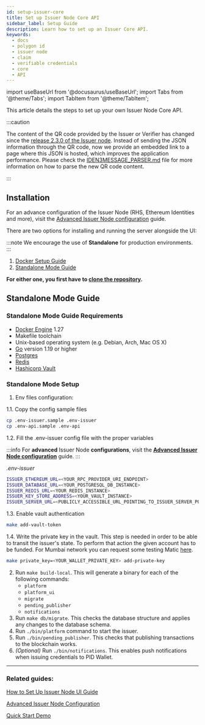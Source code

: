 ```yaml
---
id: setup-issuer-core
title: Set up Issuer Node Core API 
sidebar_label: Setup Guide
description: Learn how to set up an Issuer Core API.
keywords: 
  - docs
  - polygon id
  - issuer node
  - claim
  - verifiable credentials
  - core
  - API
---
```


import useBaseUrl from '@docusaurus/useBaseUrl';
import Tabs from '@theme/Tabs';
import TabItem from '@theme/TabItem';

This article details the steps to set up your own Issuer Node Core API.

:::caution

The content of the QR code provided by the Issuer or Verifier has changed since the <ins>[release 2.3.0 of the Issuer node](https://github.com/0xPolygonID/issuer-node/releases/tag/v2.3.0)</ins>. Instead of sending the JSON information through the QR code, now we provide an embedded link to a page where this JSON is hosted, which improves the application performance.  Please check the <ins>[IDEN3MESSAGE_PARSER.md](https://github.com/0xPolygonID/polygonid-flutter-sdk/blob/fix/rev-status/IDEN3MESSAGE_PARSER.md)</ins> file for more information on how to parse the new QR code content.

:::

## Installation
For an advance configuration of the Issuer Node (RHS, Ethereum Identities and more), visit the [Advanced Issuer Node configuration](issuer-configuration.md#Advanced-Issuer-Node-configuration) guide.

There are two options for installing and running the server alongside the UI:

:::note
We encourage the use of **Standalone** for production environments.
:::

1. [Docker Setup Guide](#https://github.com/0xPolygonID/issuer-node)
2. [Standalone Mode Guide](#standalone-mode-guide)

**For either one, you first have to [clone the repository](https://github.com/0xPolygonID/issuer-node).**

## Standalone Mode Guide

### Standalone Mode Guide Requirements

- [Docker Engine](https://docs.docker.com/engine/) 1.27
- Makefile toolchain
- Unix-based operating system (e.g. Debian, Arch, Mac OS X)
- [Go](https://go.dev/) version 1.19 or higher
- [Postgres](https://www.postgresql.org/)
- [Redis](https://redis.io/)
- [Hashicorp Vault](https://github.com/hashicorp/vault)
    
### Standalone Mode Setup

1. Env files configuration:
  
  1.1. Copy the config sample files

  ```bash
  cp .env-issuer.sample .env-issuer
  cp .env-api.sample .env-api
  ```

  1.2. Fill the .env-issuer config file with the proper variables
  
  :::info
  For **advanced** Issuer Node **configurations**, visit the [**Advanced Issuer Node configuration**](issuer-configuration.md#Advanced-Issuer-Node-configuration) guide. 
  :::
  
  *.env-issuer*
  ```bash
  ISSUER_ETHEREUM_URL=<YOUR_RPC_PROVIDER_URI_ENDPOINT>
  ISSUER_DATABASE_URL=<YOUR_POSTGRESQL_DB_INSTANCE>
  ISSUER_REDIS_URL=<YOUR_REDIS_INSTANCE>
  ISSUER_KEY_STORE_ADDRESS=<YOUR_VAULT_INSTANCE>
  ISSUER_SERVER_URL=<PUBLICLY_ACCESSIBLE_URL_POINTING_TO_ISSUER_SERVER_PORT>
  ```

  1.3. Enable vault authentication

  ```bash
  make add-vault-token
  ```

  1.4. Write the private key in the vault. This step is needed in order to be able to transit the issuer's state. To perform that action the given account has to be funded. For Mumbai network you can request some testing Matic [here](https://mumbaifaucet.com/).

  ```bash
  make private_key=<YOUR_WALLET_PRIVATE_KEY> add-private-key
  ```
2. Run `make build-local`. This will generate a binary for each of the following commands:
    - `platform`
    - `platform_ui`
    - `migrate`
    - `pending_publisher`
    - `notifications`
3. Run `make db/migrate`. This checks the database structure and applies any changes to the database schema.
4. Run `./bin/platform` command to start the issuer.
5. Run `./bin/pending_publisher`. This checks that publishing transactions to the blockchain works.
6. _(Optional)_ Run `./bin/notifications`. This enables push notifications when issuing credentials to PID Wallet.
---

### Related guides: 

[How to Set Up Issuer Node UI Guide](setup-issuer-ui.md)

[Advanced Issuer Node Configuration](issuer-configuration.md)

[Quick Start Demo](../quick-start-demo.md)
